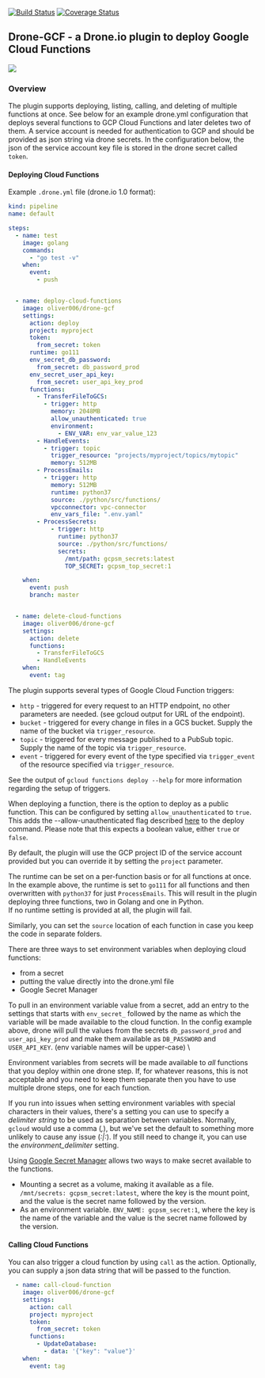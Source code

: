 [![Build Status](https://cloud.drone.io/api/badges/oliver006/drone-gcf/status.svg)](https://cloud.drone.io/oliver006/drone-gcf) [![Coverage Status](https://coveralls.io/repos/github/oliver006/drone-gcf/badge.svg?branch=master)](https://coveralls.io/github/oliver006/drone-gcf?branch=master)

## Drone-GCF - a Drone.io plugin to deploy Google Cloud Functions

![](google-cloud-functions.svg)


### Overview

The plugin supports deploying, listing, calling, and deleting of multiple functions at once.
See below for an example drone.yml configuration that deploys several functions
to GCP Cloud Functions and later deletes two of them.
A service account is needed for authentication to GCP and should be provided
as json string via drone secrets. In the configuration below, the json of
the service account key file is stored in the drone secret called `token`.

#### Deploying Cloud Functions

Example `.drone.yml` file (drone.io 1.0 format):

```yaml
kind: pipeline
name: default

steps:
  - name: test
    image: golang
    commands:
      - "go test -v"
    when:
      event:
        - push


  - name: deploy-cloud-functions
    image: oliver006/drone-gcf
    settings:
      action: deploy
      project: myproject
      token:
        from_secret: token
      runtime: go111
      env_secret_db_password:
        from_secret: db_password_prod
      env_secret_user_api_key:
        from_secret: user_api_key_prod
      functions:
        - TransferFileToGCS:
          - trigger: http
            memory: 2048MB
            allow_unauthenticated: true
            environment:
              - ENV_VAR: env_var_value_123
        - HandleEvents:
          - trigger: topic
            trigger_resource: "projects/myproject/topics/mytopic"
            memory: 512MB
        - ProcessEmails:
          - trigger: http
            memory: 512MB
            runtime: python37
            source: ./python/src/functions/
            vpcconnector: vpc-connector
            env_vars_file: ".env.yaml"
        - ProcessSecrets:
            - trigger: http
              runtime: python37
              source: ./python/src/functions/
              secrets:
                /mnt/path: gcpsm_secrets:latest
                TOP_SECRET: gcpsm_top_secret:1

    when:
      event: push
      branch: master


  - name: delete-cloud-functions
    image: oliver006/drone-gcf
    settings:
      action: delete
      functions:
        - TransferFileToGCS
        - HandleEvents
    when:
      event: tag
```


The plugin supports several types of Google Cloud Function triggers:
- `http`   - triggered for every request to an HTTP endpoint, no other parameters are needed. (see gcloud output for URL of the endpoint).
- `bucket` - triggered for every change in files in a GCS bucket. Supply the name of the bucket via `trigger_resource`.
- `topic`  - triggered for every message published to a PubSub topic. Supply the name of the topic via `trigger_resource`.
- `event`  - triggered for every event of the type specified via `trigger_event` of the resource specified via `trigger_resource`.

See the output of `gcloud functions deploy --help` for more information regarding the setup of triggers.

When deploying a function, there is the option to deploy as a public function. This can be configured by setting `allow_unauthenticated` to `true`. This adds the --allow-unauthenticated flag described [here](https://cloud.google.com/sdk/gcloud/reference/functions/deploy#--allow-unauthenticated) to the deploy command. Please note that this expects a boolean value, either `true` or `false`.

By default, the plugin will use the GCP project ID of the service account provided but you can override it
by setting the `project` parameter.

The runtime can be set on a per-function basis or for all functions at once. In the example above, the runtime
is set to `go111` for all functions and then overwritten with `python37` for just `ProcessEmails`.
This will result in the plugin deploying three functions, two in Golang and one in Python. \
If no runtime setting is provided at all, the plugin will fail.

Similarly, you can set the `source` location of each function in case you keep the code in separate folders.

There are three ways to set environment variables when deploying cloud functions:
- from a secret
- putting the value directly into the drone.yml file
- Google Secret Manager

To pull in an environment variable value from a secret, add an entry to the settings that starts
with `env_secret_` followed by the name as which the variable will be made available to the cloud function.
In the config example above, drone will pull the values from the secrets `db_password_prod` and `user_api_key_prod` and
make them available as `DB_PASSWORD` and `USER_API_KEY`. (env variable names will be upper-case) \

Environment variables from secrets will be made available to *all* functions that you deploy within one drone step.
If, for whatever reasons, this is not acceptable and you need to keep them separate then you have to use
multiple drone steps, one for each function.

If you run into issues when setting environment variables with special characters in their values, there's a setting
you can use to specify a *delimiter string* to be used as separation between variables. Normally, `gcloud` would use a
comma (*,*), but we've set the default to something more unlikely to cause any issue (*:|:*). If you still need to change
it, you can use the *environment_delimiter* setting.

Using [Google Secret Manager](https://cloud.google.com/functions/docs/configuring/secrets#gcloud) allows two ways to make secret available to the functions.

- Mounting a secret as a volume, making it available as a file. `/mnt/secrets: gcpsm_secret:latest`, where the key is the mount point, and the value is the secret name followed by the version.
- As an environment variable. `ENV_NAME: gcpsm_secret:1`, where the key is the name of the variable and the value is the secret name followed by the version.

#### Calling Cloud Functions

You can also trigger a cloud function by using `call` as the action.
Optionally, you can supply a json data string that will be passed to the function.

```yaml
  - name: call-cloud-function
    image: oliver006/drone-gcf
    settings:
      action: call
      project: myproject
      token:
        from_secret: token
      functions:
        - UpdateDatabase:
          - data: '{"key": "value"}'
    when:
      event: tag

```

